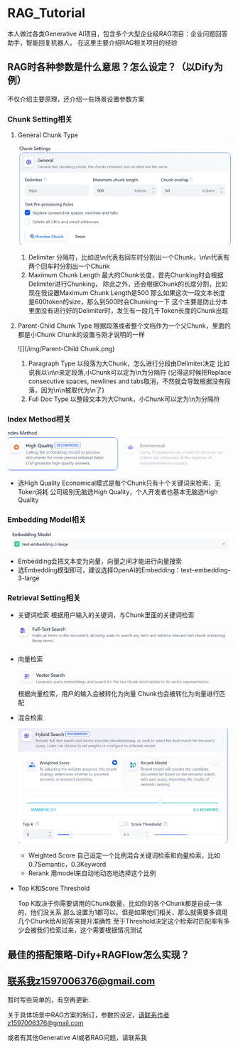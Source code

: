 # RAG_Tutorial

本人做过各类Generative AI项目，包含多个大型企业级RAG项目：企业问题回答助手，智能回复机器人。
在这里主要介绍RAG相关项目的经验

## RAG时各种参数是什么意思？怎么设定？（以Dify为例）

不仅介绍主要原理，还介绍一些场景设置参数方案

### Chunk Setting相关

1. General Chunk Type

   ![](/img/General_Chunk.png)

   1. Delimiter
      分隔符，比如说\n代表有回车时分割出一个Chunk，\n\n代表有两个回车时分割出一个Chunk
   2. Maximum Chunk Length
      最大的Chunk长度，首先Chunking时会根据Delimiter进行Chunking，
      除此之外，还会根据Chunk的长度分割，比如现在我设置Maximum Chunk Length是500
      那么如果这次一段文本长度是600token的size，那么到500时会Chunking一下
      这个主要是防止分本里面没有进行好的Delimiter时，发生有一段几千Token长度的Chunk出现

   

2. Parent-Child Chunk Type
   根据段落或者整个文档作为一个父Chunk，里面的都是小Chunk
   Chunk的设置与刚才说明的一样

   ![](/img/Parent-Child Chunk.png)

   1. Paragraph Type
      以段落为大Chunk，怎么进行分段由Delimiter决定
      比如说我以\n\n来定段落,小Chunk可以定为\n为分隔符
      (记得这时候把Replace consecutive spaces, newlines and tabs取消，不然就会导致根据没有段落，因为\n\n被取代为\n了)
   2. Full Doc Type
      以整段文本为大Chunk，小Chunk可以定为\n为分隔符

### Index Method相关



![](/img/Index_Method.png)

- 选High Quality
  Economical模式是每个Chunk只有十个关键词来检索，无Token消耗
  公司级别无脑选High Quality，个人开发者也基本无脑选High Quality

### Embedding Model相关



![](/img/Embedding_Model.png)

- Embedding会把文本变为向量，向量之间才能进行向量搜索
- 选Embedding模型即可，建议选择OpenAI的Embedding：text-embedding-3-large

### Retrieval Setting相关

- 关键词检索
  根据用户输入的关键词，与Chunk里面的关键词检索

  ![](/img/Full_text.png)
  
- 向量检索
  
  
  ![](/img/Vector.png)
  根据向量检索，用户的输入会被转化为向量
  Chunk也会被转化为向量进行匹配
  
- 混合检索

  ![](/img/Hybrid_Search.png)

  - Weighted Score
    自己设定一个比例混合关键词检索和向量检索，比如0.7Semantic，0.3Keyword
  - Rerank
    用model来自动地动态地选择这个比例

- Top K和Score Threshold

  Top K取决于你需要调用的Chunk数量，比如你的各个Chunk都是自成一体的，他们没关系
  那么设置为1都可以。但是如果他们相关，那么就需要多调用几个Chunk给AI回答来提升准确性
  至于Threshold决定这个检索时匹配率有多少会被我们检索过来，这个需要根据情况测试



## 最佳的搭配策略-Dify+RAGFlow怎么实现？



## 联系我z1597006376@gmail.com

暂时写些简单的，有空再更新.

关于具体场景中RAG方案的制订，参数的设定，请联系作者z1597006376@gmail.com

或者有其他Generative AI或者RAG问题，请联系我
